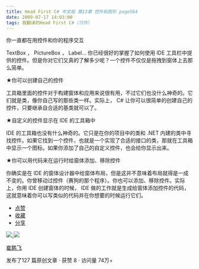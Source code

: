 ```yaml
---
title: Head First C# 中文版 第13章 控件和图形 page564
date: 2009-07-17 14:03:00
tags: 我翻译的Head First C#（习作）
---
```

你一直都在用控件和你的程序交互

  

TextBox  ，  PictureBox  ，  Label...  你已经很好的掌握了如何使用  IDE
工具栏中提供的控件。但是你对它们又真的了解多少呢？一个控件不仅仅是拖拽到窗体上去那么简单。

  

★你可以创建自己的控件

  

工具箱里面的控件对于构建窗体和应用来说很有用，不过它们也没什么神奇的。它们就是类，像你自己写的那些类一样。实际上，  C#
让你可以很简单的创建自己的控件，只要继承自合适的基类就可以了。

  

★自定义的控件显示在  IDE  的工具箱中

  

IDE  的工具箱也没有什么神奇的。它只是在你的项目中的类和  .NET
内建的类中寻找控件。如果它找到一个控件，也就是一个实现了合适的接口的类，那就在工具箱中显示一个图标。如果你添加了自己的自定义控件，也会给你显示出来。

  

★你可以用代码来在运行时给窗体添加、移除控件

  

你确实是在  IDE
的窗体设计器中给窗体布局，但是这并不意味着布局就得是一成不变的。你曾移动过控件（赛狗的那个程序）。你也可以添加、移除控件。实际上，你用  IDE
创建窗体的时候，  IDE  做的工作就是生成给窗体添加控件的代码，这就意味着你可以写类似的代码并在你想要的时候运行它们。

  * [ 点赞  ](javascript:;)
  * [ 收藏  ](javascript:;)
  * [ 分享 ](javascript:;)

[ ![](https://profile.csdnimg.cn/5/2/5/3_cuipengfei1)
![](https://g.csdnimg.cn/static/user-reg-year/1x/11.png)
](https://blog.csdn.net/cuipengfei1)

[ 崔鹏飞 ](https://blog.csdn.net/cuipengfei1)

发布了127 篇原创文章  ·  获赞 8  ·  访问量 74万+


